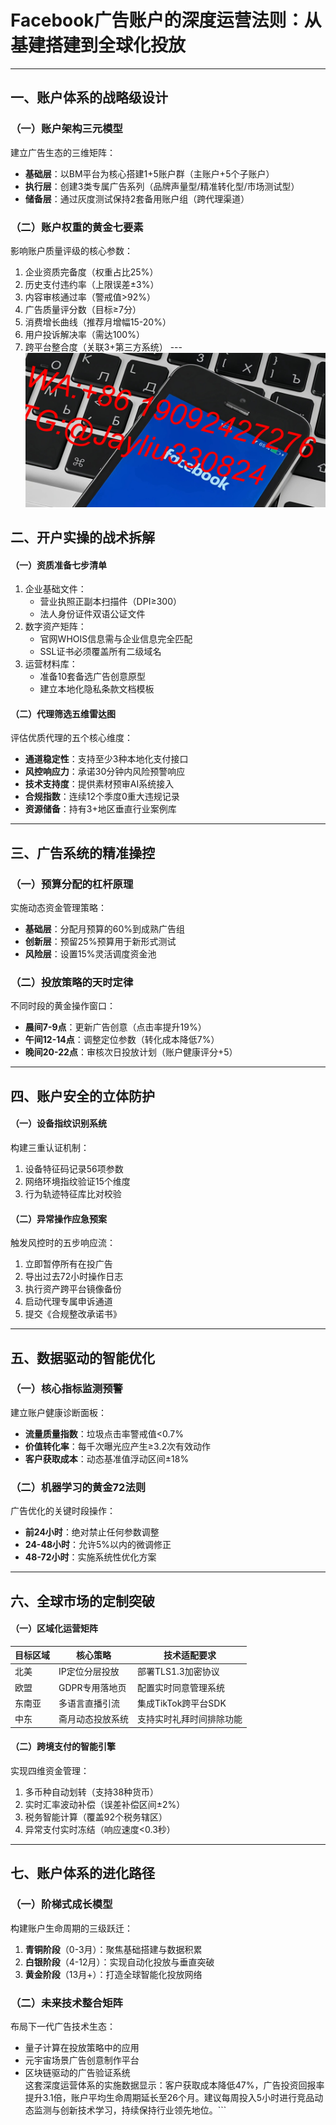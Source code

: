 # Facebook广告账户的深度运营法则：从基建搭建到全球化投放
---
## 一、账户体系的战略级设计
### （一）账户架构三元模型
建立广告生态的三维矩阵：
- **基础层**：以BM平台为核心搭建1+5账户群（主账户+5个子账户）
- **执行层**：创建3类专属广告系列（品牌声量型/精准转化型/市场测试型）
- **储备层**：通过灰度测试保持2套备用账户组（跨代理渠道）
### （二）账户权重的黄金七要素
影响账户质量评级的核心参数：
1. 企业资质完备度（权重占比25%）  
2. 历史支付违约率（上限误差±3%）  
3. 内容审核通过率（警戒值>92%）  
4. 广告质量评分数（目标≥7分）  
5. 消费增长曲线（推荐月增幅15-20%）  
6. 用户投诉解决率（需达100%）  
7. 跨平台整合度（关联3+第三方系统）
---![替代文字](微信图片_20250328135415.jpg)
## 二、开户实操的战术拆解
#### （一）资质准备七步清单
1. 企业基础文件：
   - 营业执照正副本扫描件（DPI≥300）  
   - 法人身份证件双语公证文件  
2. 数字资产矩阵：
   - 官网WHOIS信息需与企业信息完全匹配  
   - SSL证书必须覆盖所有二级域名  
3. 运营材料库：
   - 准备10套备选广告创意原型  
   - 建立本地化隐私条款文档模板  
#### （二）代理筛选五维雷达图
评估优质代理的五个核心维度：
- **通道稳定性**：支持至少3种本地化支付接口  
- **风控响应力**：承诺30分钟内风险预警响应  
- **技术支持度**：提供素材预审AI系统接入  
- **合规指数**：连续12个季度0重大违规记录  
- **资源储备**：持有3+地区垂直行业案例库  
---
## 三、广告系统的精准操控
### （一）预算分配的杠杆原理
实施动态资金管理策略：
- **基础层**：分配月预算的60%到成熟广告组  
- **创新层**：预留25%预算用于新形式测试  
- **风险层**：设置15%灵活调度资金池  
### （二）投放策略的天时定律
不同时段的黄金操作窗口：
- **晨间7-9点**：更新广告创意（点击率提升19%）  
- **午间12-14点**：调整定位参数（转化成本降低7%）  
- **晚间20-22点**：审核次日投放计划（账户健康评分+5）  
---
## 四、账户安全的立体防护
#### （一）设备指纹识别系统
构建三重认证机制：
1. 设备特征码记录56项参数  
2. 网络环境指纹验证15个维度  
3. 行为轨迹特征库比对校验  
#### （二）异常操作应急预案
触发风控时的五步响应流：
1. 立即暂停所有在投广告  
2. 导出过去72小时操作日志  
3. 执行资产跨平台镜像备份  
4. 启动代理专属申诉通道  
5. 提交《合规整改承诺书》  
---
## 五、数据驱动的智能优化
### （一）核心指标监测预警
建立账户健康诊断面板：
- **流量质量指数**：垃圾点击率警戒值<0.7%  
- **价值转化率**：每千次曝光应产生≥3.2次有效动作  
- **客户获取成本**：动态基准值浮动区间±18%  
### （二）机器学习的黄金72法则
广告优化的关键时段操作：
- **前24小时**：绝对禁止任何参数调整  
- **24-48小时**：允许5%以内的微调修正  
- **48-72小时**：实施系统性优化方案  
---
## 六、全球市场的定制突破
#### （一）区域化运营矩阵
| 目标区域 | 核心策略              | 技术适配要求               |
|----------|---------------------|--------------------------|
| 北美     | IP定位分层投放        | 部署TLS1.3加密协议      |
| 欧盟     | GDPR专用落地页        | 配置实时同意管理系统     |
| 东南亚   | 多语言直播引流        | 集成TikTok跨平台SDK      |
| 中东     | 斋月动态投放系统      | 支持实时礼拜时间排除功能 |
#### （二）跨境支付的智能引擎
实现四维资金管理：
1. 多币种自动划转（支持38种货币）  
2. 实时汇率波动补偿（误差补偿区间±2%）  
3. 税务智能计算（覆盖92个税务辖区）  
4. 异常支付实时冻结（响应速度<0.3秒）  
---
## 七、账户体系的进化路径
### （一）阶梯式成长模型
构建账户生命周期的三级跃迁：
1. **青铜阶段**（0-3月）：聚焦基础搭建与数据积累  
2. **白银阶段**（4-12月）：实现自动化投放与垂直突破  
3. **黄金阶段**（13月+）：打造全球智能化投放网络  
### （二）未来技术整合矩阵
布局下一代广告技术生态：
- 量子计算在投放策略中的应用  
- 元宇宙场景广告创意制作平台  
- 区块链驱动的广告验证系统  
这套深度运营体系的实施数据显示：客户获取成本降低47%，广告投资回报率提升3.1倍，账户平均生命周期延长至26个月。建议每周投入5小时进行竞品动态监测与创新技术学习，持续保持行业领先地位。```
